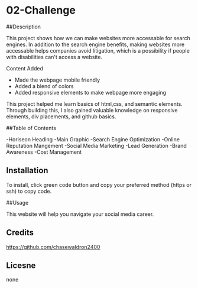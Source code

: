 # 02-Challenge

##Description

This project shows how we can make websites more accessable for search engines. In addition to the search engine benefits, making websites more accessable helps companies avoid litigation, which is a possibility if people with disabilities can't access a website.

Content Added
- Made the webpage mobile friendly
- Added a blend of colors
- Added responsive elements to make webpage more engaging

This project helped me learn basics of html,css, and semantic elements. Through building this, I also gained valuable knowledge on responsive elements, div placements, and github basics.

##Table of Contents

-Horiseon Heading
-Main Graphic
-Search Engine Optimization
-Online Reputation Mangement
-Social Media Marketing
-Lead Generation
-Brand Awareness
-Cost Management

## Installation

To install, click green code button and copy your preferred method (https or ssh) to copy code.

##Usage

This website will help you navigate your social media career.

## Credits

https://github.com/chasewaldron2400

## Licesne

none
